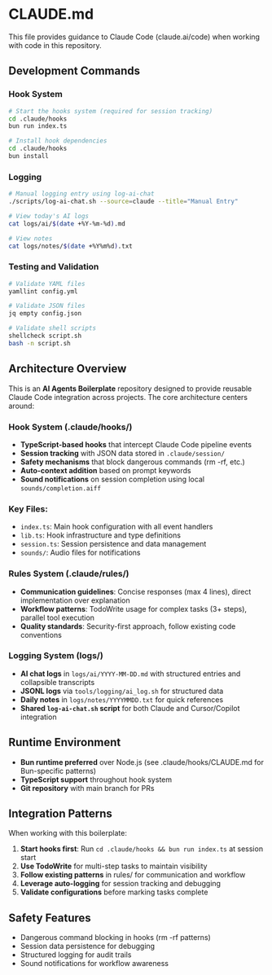 # CLAUDE.md

This file provides guidance to Claude Code (claude.ai/code) when working with code in this repository.

## Development Commands

### Hook System
```bash
# Start the hooks system (required for session tracking)
cd .claude/hooks
bun run index.ts

# Install hook dependencies
cd .claude/hooks
bun install
```

### Logging
```bash
# Manual logging entry using log-ai-chat
./scripts/log-ai-chat.sh --source=claude --title="Manual Entry"

# View today's AI logs
cat logs/ai/$(date +%Y-%m-%d).md

# View notes
cat logs/notes/$(date +%Y%m%d).txt
```

### Testing and Validation
```bash
# Validate YAML files
yamllint config.yml

# Validate JSON files  
jq empty config.json

# Validate shell scripts
shellcheck script.sh
bash -n script.sh
```

## Architecture Overview

This is an **AI Agents Boilerplate** repository designed to provide reusable Claude Code integration across projects. The core architecture centers around:

### Hook System (.claude/hooks/)
- **TypeScript-based hooks** that intercept Claude Code pipeline events
- **Session tracking** with JSON data stored in `.claude/session/`
- **Safety mechanisms** that block dangerous commands (rm -rf, etc.)
- **Auto-context addition** based on prompt keywords
- **Sound notifications** on session completion using local `sounds/completion.aiff`

### Key Files:
- `index.ts`: Main hook configuration with all event handlers
- `lib.ts`: Hook infrastructure and type definitions  
- `session.ts`: Session persistence and data management
- `sounds/`: Audio files for notifications

### Rules System (.claude/rules/)
- **Communication guidelines**: Concise responses (max 4 lines), direct implementation over explanation
- **Workflow patterns**: TodoWrite usage for complex tasks (3+ steps), parallel tool execution
- **Quality standards**: Security-first approach, follow existing code conventions

### Logging System (logs/)
- **AI chat logs** in `logs/ai/YYYY-MM-DD.md` with structured entries and collapsible transcripts
- **JSONL logs** via `tools/logging/ai_log.sh` for structured data
- **Daily notes** in `logs/notes/YYYYMMDD.txt` for quick references
- **Shared `log-ai-chat.sh` script** for both Claude and Cursor/Copilot integration

## Runtime Environment

- **Bun runtime preferred** over Node.js (see .claude/hooks/CLAUDE.md for Bun-specific patterns)
- **TypeScript support** throughout hook system
- **Git repository** with main branch for PRs

## Integration Patterns

When working with this boilerplate:

1. **Start hooks first**: Run `cd .claude/hooks && bun run index.ts` at session start
2. **Use TodoWrite** for multi-step tasks to maintain visibility  
3. **Follow existing patterns** in rules/ for communication and workflow
4. **Leverage auto-logging** for session tracking and debugging
5. **Validate configurations** before marking tasks complete

## Safety Features

- Dangerous command blocking in hooks (rm -rf patterns)
- Session data persistence for debugging
- Structured logging for audit trails
- Sound notifications for workflow awareness
